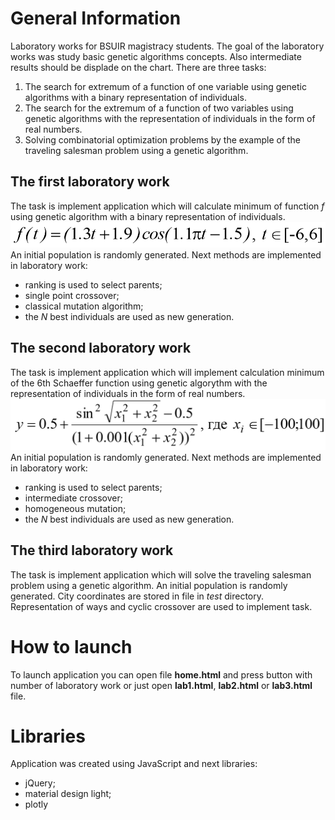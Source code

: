 # General Information
Laboratory works for BSUIR magistracy students. The goal of the laboratory works was study basic genetic algorithms concepts. Also intermediate results should be displade on the chart.
There are three tasks:
1. The search for extremum of a function of one variable using genetic algorithms with a binary representation of individuals.
1. The search for the extremum of a function of two variables using genetic algorithms with the representation of individuals in the form of real numbers.
1. Solving combinatorial optimization problems by the example of the traveling salesman problem using a genetic algorithm.
## The first laboratory work
The task is implement application which will calculate minimum of function *f* using genetic algorithm with a binary representation of individuals.
![Function *f* and it limits](/img/task-1.PNG)
An initial population is randomly generated. Next methods are implemented in laboratory work: 
* ranking is used to select parents;
* single point crossover;
* classical mutation algorithm;
* the *N* best individuals are used as new generation.
## The second laboratory work
The task is implement application which will implement calculation minimum of the 6th Schaeffer function using genetic algorythm with the representation of individuals in the form of real numbers.
![The 6th Schaeffer function and it limits](/img/task-2.PNG)
An initial population is randomly generated. Next methods are implemented in laboratory work:
* ranking is used to select parents;
* intermediate crossover;
* homogeneous mutation;
* the *N* best individuals are used as new generation.
## The third laboratory work
The task is implement application which will solve the traveling salesman problem using a genetic algorithm.
An initial population is randomly generated. City coordinates are stored in file in *test* directory. Representation of ways and cyclic crossover are used to implement task.
# How to launch
To launch application you can open file **home.html** and press button with number of laboratory work or just open **lab1.html**, **lab2.html** or **lab3.html** file.
# Libraries
Application was created using JavaScript and next libraries:
* jQuery;
* material design light;
* plotly
